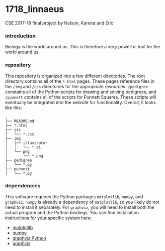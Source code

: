 # 1718_linnaeus
CSE 2017-18 final project by Nelson, Karena and Eric

### introduction
Biology is the world around us. This is therefore a very powerful tool for the
world around us.

### repository
This repository is organized into a few different directories. The root
directory contains all of the `*.html` pages. These pages reference files in
the `/img` and `/css` directories for the appropriate resources. `/pedigree`
constains all of the Python scripts for drawing and solving pedigrees, and
`/punnett` contains all of the scripts for Punnett Squares. These scripts will
eventually be integrated into the website for functionality. Overall, it looks
like this:

```
.
├── README.md
├── *.html
├── css
│   └── *.css
├── img
│   ├── illustrator
│   │   └── *.ai
│   └── png
│       └── *.png
├── pedigree
│   └── *.py
├── punnett
│   └── *.py
```

### dependencies
This software requires the Python packages `matplotlib`, `numpy`, and
`graphviz`. `numpy` is already a dependency of `matplotlib`, so you likely do
not need to install it separately. For `graphviz`, you will need to install
both the actual program and the Python bindings. You can find installation
instructions for your specific system here:

* [matplotlib](https://matplotlib.org/)
* [numpy](http://www.numpy.org/)
* [graphviz Python](http://graphviz.readthedocs.io/en/stable/manual.html)
* [graphviz](https://graphviz.gitlab.io/)
